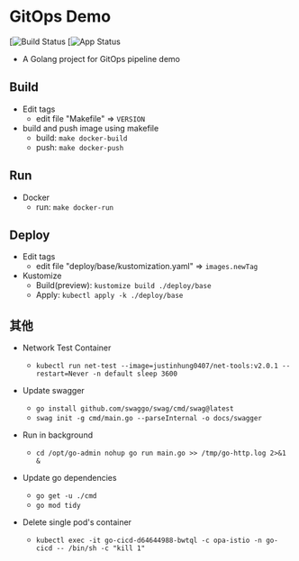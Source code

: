 # GitOps Demo

[![Build Status]()
[![App Status]()

* A Golang project for GitOps pipeline demo

## Build

- Edit tags
    - edit file "Makefile" => `VERSION`
- build and push image using makefile
    - build: `make docker-build`
    - push: `make docker-push`

## Run

- Docker
    - run: `make docker-run`

## Deploy

- Edit tags
    - edit file "deploy/base/kustomization.yaml" => `images.newTag`
- Kustomize
    - Build(preview): `kustomize build ./deploy/base`
    - Apply: `kubectl apply -k ./deploy/base`

## 其他

- Network Test Container
    - `kubectl run net-test --image=justinhung0407/net-tools:v2.0.1 --restart=Never -n default sleep 3600`

- Update swagger
  - `go install github.com/swaggo/swag/cmd/swag@latest`
  - `swag init -g cmd/main.go --parseInternal -o docs/swagger`

- Run in background
    - `cd /opt/go-admin nohup go run main.go >> /tmp/go-http.log 2>&1 &`

- Update go dependencies
    - `go get -u ./cmd`
    - `go mod tidy`

- Delete single pod's container
    - `kubectl exec -it go-cicd-d64644988-bwtql -c opa-istio -n go-cicd -- /bin/sh -c "kill 1"`